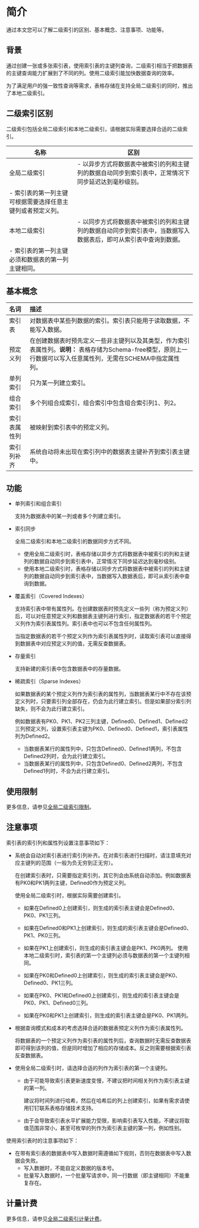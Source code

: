 # 简介

通过本文您可以了解二级索引的区别、基本概念、注意事项、功能等。

## 背景

通过创建一张或多张索引表，使用索引表的主键列查询，二级索引相当于把数据表的主键查询能力扩展到了不同的列。使用二级索引能加快数据查询的效率。

为了满足用户的强一致性查询等需求，表格存储在支持全局二级索引的同时，推出了本地二级索引。

## 二级索引区别

二级索引包括全局二级索引和本地二级索引，请根据实际需要选择合适的二级索引。

|名称|区别|
|--|--|
|全局二级索引|-   以异步方式将数据表中被索引的列和主键列的数据自动同步到索引表中，正常情况下同步延迟达到毫秒级别。
-   索引表的第一列主键可根据需要选择任意主键列或者预定义列。 |
|本地二级索引|-   以同步方式将数据表中被索引的列和主键列的数据自动同步到索引表中，当数据写入数据表后，即可从索引表中查询到数据。
-   索引表的第一列主键必须和数据表的第一列主键相同。 |

## 基本概念

|名词|描述|
|:-|:-|
|索引表|对数据表中某些列数据的索引。索引表只能用于读取数据，不能写入数据。 |
|预定义列|在创建数据表时预先定义一些非主键列以及其类型，作为索引表属性列。**说明：** 表格存储为Schema-free模型，原则上一行数据可以写入任意属性列，无需在SCHEMA中指定属性列。 |
|单列索引|只为某一列建立索引。|
|组合索引|多个列组合成索引，组合索引中包含组合索引列1、列2。|
|索引表属性列|被映射到索引表中的预定义列。|
|索引列补齐|系统自动将未出现在索引列中的数据表主键补齐到索引表主键中。|

## 功能

-   单列索引和组合索引

    支持为数据表中的某一列或者多个列建立索引。

-   索引同步

    全局二级索引和本地二级索引的数据同步方式不同。

    -   使用全局二级索引时，表格存储以异步方式将数据表中被索引的列和主键列的数据自动同步到索引表中，正常情况下同步延迟达到毫秒级别。
    -   使用本地二级索引时，表格存储以同步方式将数据表中被索引的列和主键列的数据自动同步到索引表中，当数据写入数据表后，即可从索引表中查询到数据。
-   覆盖索引（Covered Indexes）

    支持索引表中带有属性列。在创建数据表时预先定义一些列（称为预定义列）后，可以对任意预定义列和数据表主键列进行索引，指定数据表的若干个预定义列作为索引表属性列。索引表中也可以不包含任何属性列。

    当指定数据表的若干个预定义列作为索引表属性列时，读取索引表可以直接得到数据表中对应预定义列的值，无需反查数据表。

-   存量索引

    支持新建的索引表中包含数据表中的存量数据。

-   稀疏索引（Sparse Indexes）

    如果数据表的某个预定义列作为索引表的属性列，当数据表某行中不存在该预定义列时，只要索引列全部存在，仍会为此行建立索引。但是如果部分索引列缺失，则不会为此行建立索引。

    例如数据表有PK0、PK1、PK2三列主键，Defined0、Defined1、Defined2三列预定义列，设置索引表主键为PK0、Defined0、Defined1，索引表属性列为Defined2。

    -   当数据表某行的属性列中，只包含Defined0、Defined1两列，不包含Defined2列时，会为此行建立索引。
    -   当数据表某行的属性列中，只包含Defined0、Defined2两列，不包含Defined1列时，不会为此行建立索引。

## 使用限制

更多信息，请参见[全局二级索引限制](/cn.zh-CN/功能介绍/使用限制/全局二级索引限制.md)。

## 注意事项

索引表的索引列和属性列设置注意事项如下：

-   系统会自动对索引表进行索引列补齐。在对索引表进行扫描时，请注意填充对应主键列的范围（一般为负无穷到正无穷）。

    在创建索引表时，只需要指定索引列，其它列会由系统自动添加。例如数据表有PK0和PK1两列主键，Defined0作为预定义列。

    使用全局二级索引时，根据实际需要创建索引。

    -   如果在Defined0上创建索引，则生成的索引表主键会是Defined0、PK0、PK1三列。
    -   如果在Defined0和PK1上创建索引，则生成的索引表主键会是Defined0、PK1、PK0三列。
    -   如果在PK1上创建索引，则生成的索引表主键会是PK1、PK0两列。
    使用本地二级索引时，索引表的第一个主键列必须与数据表的第一个主键列相同。

    -   如果在PK0和Defined0上创建索引，则生成的索引表主键会是PK0、Defined0、PK1三列。
    -   如果在PK0、PK1和Defined0上创建索引，则生成的索引表主键会是PK0、PK1、Defined0三列。
    -   如果在PK0和PK1上创建索引，则生成的索引表主键会是PK0、PK1两列。
-   根据查询模式和成本的考虑选择合适的数据表预定义列作为索引表属性列。

    将数据表的一个预定义列作为索引表的属性列后，查询数据时无需反查数据表即可得到该列的值，但是同时增加了相应的存储成本。反之则需要根据索引表反查数据表。

-   使用全局二级索引时，请选择合适的列作为索引表的第一个主键列。
    -   由于可能导致索引表更新速度变慢，不建议把时间相关列作为索引表主键的第一列。

        建议将时间列进行哈希，然后在哈希后的列上创建索引，如果有需求请使用钉钉联系表格存储技术支持。

    -   由于会导致索引表水平扩展能力受限，影响索引表写入性能，不建议将取值范围非常小，甚至可枚举的列作为索引表主键的第一列，例如性别。

使用索引表时的注意事项如下：

-   在带有索引表的数据表中写入数据时需遵循如下规则，否则在数据表中写入数据会失败。
    -   写入数据时，不能自定义数据的版本号。
    -   批量写入数据时，一个批量写请求中，同一行数据（即主键相同）不能重复存在。

## 计量计费

更多信息，请参见[全局二级索引计量计费](/cn.zh-CN/产品定价/全局二级索引计量计费.md)。

